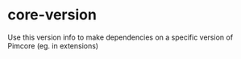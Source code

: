 # core-version
Use this version info to make dependencies on a specific version of Pimcore (eg. in extensions)

